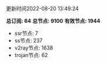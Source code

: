 更新时间2022-08-20 13:49:24

**总订阅: 64**
**总节点: 9100**
**有效节点: 1944**
- ssr节点: 7
- ss节点: 237
- v2ray节点: 1638
- trojan节点: 62
